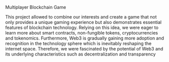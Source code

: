 Multiplayer Blockchain Game

This project allowed to combine our interests and create a game that not only provides a unique gaming experience but also demonstrates essential features of blockchain technology. Relying on this idea, we were eager to learn more about smart contracts, non-fungible tokens, cryptocurrencies and tokenomics. Furthermore, Web3 is gradually gaining more adoption and recognition in the technology sphere which is inevitably reshaping the internet space. Therefore, we were fascinated by the potential of Web3 and its underlying characteristics such as decentralization and transparency